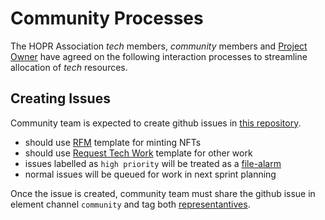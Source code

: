 # Community Processes

The HOPR Association _tech_ members, _community_ members and [Project Owner](./development.md#legend) have agreed on the following interaction processes to streamline allocation of _tech_ resources.

## Creating Issues

Community team is expected to create github issues in [this repository](https://github.com/hoprnet/hopr-devrel).

- should use [RFM](https://github.com/hoprnet/hopr-devrel/blob/main/.github/ISSUE_TEMPLATE/request-for-minting-hoprboost-nft.md) template for minting NFTs
- should use [Request Tech Work](https://github.com/hoprnet/hopr-devrel/blob/main/.github/ISSUE_TEMPLATE/request-for-tech-work.md) template for other work
- issues labelled as `high priority` will be treated as a [file-alarm](./development.md#fire-alarm)
- normal issues will be queued for work in next sprint planning

Once the issue is created, community team must share the github issue in element channel `community` and tag both [representantives](./development.md#representantives).
